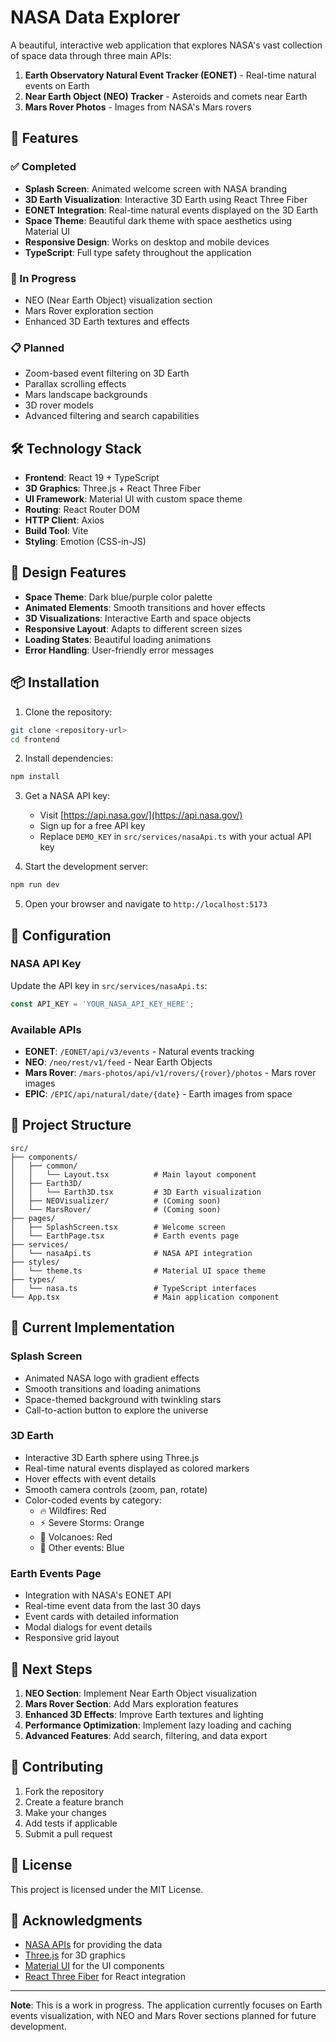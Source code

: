 # NASA Data Explorer

A beautiful, interactive web application that explores NASA's vast collection of space data through three main APIs:

1. **Earth Observatory Natural Event Tracker (EONET)** - Real-time natural events on Earth
2. **Near Earth Object (NEO) Tracker** - Asteroids and comets near Earth
3. **Mars Rover Photos** - Images from NASA's Mars rovers

## 🚀 Features

### ✅ Completed
- **Splash Screen**: Animated welcome screen with NASA branding
- **3D Earth Visualization**: Interactive 3D Earth using React Three Fiber
- **EONET Integration**: Real-time natural events displayed on the 3D Earth
- **Space Theme**: Beautiful dark theme with space aesthetics using Material UI
- **Responsive Design**: Works on desktop and mobile devices
- **TypeScript**: Full type safety throughout the application

### 🚧 In Progress
- NEO (Near Earth Object) visualization section
- Mars Rover exploration section
- Enhanced 3D Earth textures and effects

### 📋 Planned
- Zoom-based event filtering on 3D Earth
- Parallax scrolling effects
- Mars landscape backgrounds
- 3D rover models
- Advanced filtering and search capabilities

## 🛠️ Technology Stack

- **Frontend**: React 19 + TypeScript
- **3D Graphics**: Three.js + React Three Fiber
- **UI Framework**: Material UI with custom space theme
- **Routing**: React Router DOM
- **HTTP Client**: Axios
- **Build Tool**: Vite
- **Styling**: Emotion (CSS-in-JS)

## 🎨 Design Features

- **Space Theme**: Dark blue/purple color palette
- **Animated Elements**: Smooth transitions and hover effects
- **3D Visualizations**: Interactive Earth and space objects
- **Responsive Layout**: Adapts to different screen sizes
- **Loading States**: Beautiful loading animations
- **Error Handling**: User-friendly error messages

## 📦 Installation

1. Clone the repository:
```bash
git clone <repository-url>
cd frontend
```

2. Install dependencies:
```bash
npm install
```

3. Get a NASA API key:
   - Visit [https://api.nasa.gov/](https://api.nasa.gov/)
   - Sign up for a free API key
   - Replace `DEMO_KEY` in `src/services/nasaApi.ts` with your actual API key

4. Start the development server:
```bash
npm run dev
```

5. Open your browser and navigate to `http://localhost:5173`

## 🔧 Configuration

### NASA API Key
Update the API key in `src/services/nasaApi.ts`:
```typescript
const API_KEY = 'YOUR_NASA_API_KEY_HERE';
```

### Available APIs
- **EONET**: `/EONET/api/v3/events` - Natural events tracking
- **NEO**: `/neo/rest/v1/feed` - Near Earth Objects
- **Mars Rover**: `/mars-photos/api/v1/rovers/{rover}/photos` - Mars rover images
- **EPIC**: `/EPIC/api/natural/date/{date}` - Earth images from space

## 📁 Project Structure

```
src/
├── components/
│   ├── common/
│   │   └── Layout.tsx          # Main layout component
│   ├── Earth3D/
│   │   └── Earth3D.tsx         # 3D Earth visualization
│   ├── NEOVisualizer/          # (Coming soon)
│   └── MarsRover/              # (Coming soon)
├── pages/
│   ├── SplashScreen.tsx        # Welcome screen
│   └── EarthPage.tsx           # Earth events page
├── services/
│   └── nasaApi.ts              # NASA API integration
├── styles/
│   └── theme.ts                # Material UI space theme
├── types/
│   └── nasa.ts                 # TypeScript interfaces
└── App.tsx                     # Main application component
```

## 🎯 Current Implementation

### Splash Screen
- Animated NASA logo with gradient effects
- Smooth transitions and loading animations
- Space-themed background with twinkling stars
- Call-to-action button to explore the universe

### 3D Earth
- Interactive 3D Earth sphere using Three.js
- Real-time natural events displayed as colored markers
- Hover effects with event details
- Smooth camera controls (zoom, pan, rotate)
- Color-coded events by category:
  - 🔥 Wildfires: Red
  - ⚡ Severe Storms: Orange
  - 🌋 Volcanoes: Red
  - 🌊 Other events: Blue

### Earth Events Page
- Integration with NASA's EONET API
- Real-time event data from the last 30 days
- Event cards with detailed information
- Modal dialogs for event details
- Responsive grid layout

## 🚀 Next Steps

1. **NEO Section**: Implement Near Earth Object visualization
2. **Mars Rover Section**: Add Mars exploration features
3. **Enhanced 3D Effects**: Improve Earth textures and lighting
4. **Performance Optimization**: Implement lazy loading and caching
5. **Advanced Features**: Add search, filtering, and data export

## 🤝 Contributing

1. Fork the repository
2. Create a feature branch
3. Make your changes
4. Add tests if applicable
5. Submit a pull request

## 📄 License

This project is licensed under the MIT License.

## 🙏 Acknowledgments

- [NASA APIs](https://api.nasa.gov/) for providing the data
- [Three.js](https://threejs.org/) for 3D graphics
- [Material UI](https://mui.com/) for the UI components
- [React Three Fiber](https://github.com/pmndrs/react-three-fiber) for React integration

---

**Note**: This is a work in progress. The application currently focuses on Earth events visualization, with NEO and Mars Rover sections planned for future development.
